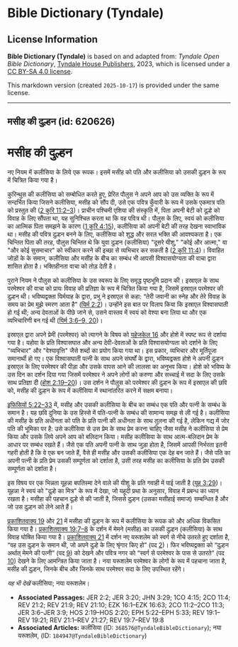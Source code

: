 # Bible Dictionary (Tyndale)

## License Information

**Bible Dictionary (Tyndale)** is based on and adapted from: _Tyndale Open Bible Dictionary_, [Tyndale House Publishers](https://tyndaleopenresources.com/), 2023, which is licensed under a [CC BY-SA 4.0 license](https://creativecommons.org/licenses/by-sa/4.0/legalcode.en).

This markdown version (created `2025-10-17`) is provided under the same license.



--------------------------------

## मसीह की दुल्हन (id: 620626)

मसीह की दुल्हन
==============

नए नियम में कलीसिया के लिये एक रूपक। इसमें मसीह को पति और कलीसिया को उसकी दुल्हन के रूप में चित्रित किया गया है।

कुरिन्थुस की कलीसिया को सम्बोधित करते हुए, प्रेरित पौलुस ने अपने आप को उस व्यक्ति के रूप में सन्दर्भित किया जिसने कलीसिया, मसीह को सौंप दी, उसे एक पवित्र कुँवारी के रूप में उसके एकमात्र पति को प्रस्तुत की ([2 कुरि 11:2–3](https://ref.ly/2Cor11:2-2Cor11:3))। प्राचीन पश्चिमी एशिया की संस्कृति में, पिता अपनी बेटी को दूल्हे को विवाह के लिए सौंपता था, यह सुनिश्चित करता था कि वह पवित्र थी। पौलुस के लिए, स्वयं को कलीसिया का आत्मिक पिता समझने के कारण ([1 कुरि 4:15](https://ref.ly/1Cor4:15)), कलीसिया को अपनी बेटी की तरह देखना स्वाभाविक था। मसीह की पवित्र दुल्हन बनने के लिए, कलीसिया को शुद्ध और सरल भक्ति की आवश्यकता है। एक चिन्तित पिता की तरह, पौलुस चिन्तित थे कि युवा दुल्हन (कलीसिया) "दूसरे यीशु," "कोई और आत्मा," या "और कोई सुसमाचार" को स्वीकार करने की इच्छा से व्यभिचार कर सकती है ([2 कुरि 11:4](https://ref.ly/2Cor11:4))। विवाहित जोड़ों के के समान, कलीसिया और मसीह के बीच का सम्बंध भी आपसी विश्वासयोग्यता की वाचा द्वारा शासित होता है। भक्तिहीनता वाचा को तोड़ देती है।

पुराने नियम ने पौलुस को कलीसिया के उस स्वरूप के लिए समृद्ध पृष्ठभूमि प्रदान की। इस्राएल के साथ परमेश्वर की वाचा को प्रायः विवाह की प्रतिज्ञा के रूप में चित्रित किया गया है, जिसमें इस्राएल परमेश्वर की दुल्हन थी। भविष्यद्वक्ता यिर्मयाह के द्वारा, प्रभु ने इस्राएल से कहा: “तेरी जवानी का स्नेह और तेरे विवाह के समय का प्रेम मुझे स्मरण आता है” ([यिर्म 2:2](https://ref.ly/Jer2:2))। उन्होंने इस बात पर विलाप किया कि इस्राएल विश्वासघाती हो गई थी; अन्य देवताओं के पीछे जाने से, उसने वास्तव में स्वयं को वेश्या बना लिया था और एक व्यभिचारिणी बन गई थी ([यिर्म 3:6–9, 20](https://ref.ly/Jer3:6-Jer3:9,Jer3:20))।

इस्राएल द्वारा अपने प्रेमी (परमेश्वर) को त्यागने के विषय को [यहेजकेल 16](https://ref.ly/Ezek16:1-Ezek16:63) और होशे में स्पष्ट रूप से दर्शाया गया है। यहोवा के प्रति विश्वासघात और अन्य देवी\-देवताओं के प्रति विश्वासयोग्यता को दर्शाने के लिए "व्यभिचार" और "वेश्यावृत्ति" जैसे शब्दों का प्रयोग किया गया था। इस प्रकार, व्यभिचार और मूर्तिपूजा समानार्थी हो गए। एक विश्वासघाती पत्नी के साथ अपने संघर्षों के द्वारा, भविष्यद्वक्ता होशे ने अपनी दुल्हन इस्राएल के लिए परमेश्वर की पीड़ा और उसके वापस आने की लालसा का अनुभव किया। होशे को भविष्य के उस दिन का दर्शन दिया गया जिसमें परमेश्वर ने अपने लोगों को करुणा और सच्चाई में सदा के लिए उसके साथ प्रतिज्ञा दी ([होश 2:19–20](https://ref.ly/Hos2:19-Hos2:20))। उस दर्शन ने पौलुस को परमेश्वर की दुल्हन के रूप में इस्राएल की छवि को, मसीह की दुल्हन के रूप में कलीसिया में स्थानांतरित करने में सक्षम बनाया।

[इफिसियों 5:22–33](https://ref.ly/Eph5:22-Eph5:33) में, मसीह और उसकी कलीसिया के बीच का सम्बंध एक पति और पत्नी के सम्बंध के समान है। यह छवि दुनिया के उस हिस्से में पति\-पत्नी के सम्बंध की सामान्य समझ से ली गई है। कलीसिया की मसीह के प्रति अधीनता को पति के प्रति पत्नी की अधीनता के साथ तुलना की गई है, लेकिन गद्य में जोर पति की भूमिका पर है: उसे कलीसिया से उस प्रेम के साथ प्रेम करना चाहिए जैसा मसीह ने कलीसिया से प्रेम किया और उसके लिये अपने आप को बलिदान किया। मसीह कलीसिया के साथ आत्म\-बलिदान प्रेम के आधार पर सम्बंध रखते हैं। जैसे एक पति अपनी पत्नी के साथ जुड़ा होता है, जिसमें आपसी निर्भरता इतनी गहरी होती है कि वे एक बन जाते हैं, वैसे ही मसीह और उसकी कलीसिया एक देह बन जाते हैं। जैसे पति का अपनी पत्नी के प्रति प्रेम उसकी सम्पूर्णता को दर्शाता है, उसी तरह मसीह का कलीसिया के प्रति प्रेम उसकी सम्पूर्णता को दर्शाता है।

इस विषय पर एक भिन्नता यूहन्ना बपतिस्मा देने वाले की यीशु के प्रति गवाही में पाई जाती है ([यूह 3:29](https://ref.ly/John3:29))। यूहन्ना ने स्वयं को "दूल्हे का मित्र" के रूप में देखा, जो यहूदी प्रथा के अनुसार, विवाह में प्रबन्ध का ध्यान रखता है। मसीहा की पहचान दूल्हे से की जाती है, जिससे दुल्हन (उसका मसीहाई समाज) सम्बन्धित है और जो उस दुल्हन को लेने आते हैं।

[प्रकाशितवाक्य 19](https://ref.ly/Rev19:1-Rev19:21) और [21](https://ref.ly/Rev21:1-Rev21:27) में मसीहा की दुल्हन के रूप में कलीसिया के रूपक को और अधिक विकसित किया गया है। [प्रकाशितवाक्य 19:7–8](https://ref.ly/Rev19:7-Rev19:8) के दर्शन में मेमने (मसीह) का उसकी दुल्हन (कलीसिया) के साथ विवाह घोषित किया गया है। [प्रकाशितवाक्य 21](https://ref.ly/Rev21:1-Rev21:27) में दर्शन नए यरूशलेम को स्वर्ग से नीचे उतरते हुए दर्शाता है, “वह उस दुल्हन के समान थी, जो अपने दुल्हे के लिए श्रृंगार किए हो” (पद [2](https://ref.ly/Rev21:2))। फिर भविष्यद्वक्ता को “दुल्हन अर्थात् मेमने की पत्नी” (पद [9](https://ref.ly/Rev21:9)) को देखने और पवित्र नगर को “स्वर्ग से परमेश्वर के पास से उतरते” (पद [10](https://ref.ly/Rev21:10)) देखने के लिए आमन्त्रित किया जाता है। नया यरूशलेम परमेश्वर के लोगों के रूप में पहचाना जाता है, मसीह की दुल्हन, जिनके बीच और जिनके साथ परमेश्वर सदा के लिए उपस्थित रहेंगे।

*यह भी देखें* कलीसिया; नया यरूशलेम।

* **Associated Passages:** JER 2:2; JER 3:20; JHN 3:29; 1CO 4:15; 2CO 11:4; REV 21:2; REV 21:9; REV 21:10; EZK 16:1–EZK 16:63; 2CO 11:2–2CO 11:3; JER 3:6–JER 3:9; HOS 2:19–HOS 2:20; EPH 5:22–EPH 5:33; REV 19:1–REV 19:21; REV 21:1–REV 21:27; REV 19:7–REV 19:8
* **Associated Articles:** कलीसिया (ID: `368576@TyndaleBibleDictionary`); नया यरूशलेम, (ID: `184947@TyndaleBibleDictionary`)


